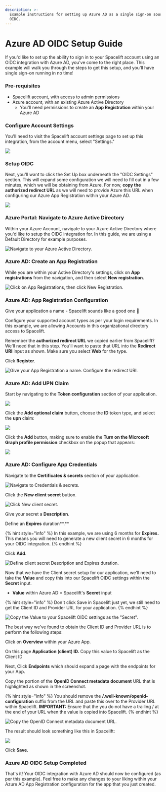 ```yaml
---
description: >-
  Example instructions for setting up Azure AD as a single sign-on source via
  OIDC.
---
```


# Azure AD OIDC Setup Guide

If you'd like to set up the ability to sign in to your Spacelift account using an OIDC integration with Azure AD, you've come to the right place. This example will walk you through the steps to get this setup, and you'll have single sign-on running in no time!

### Pre-requisites

* Spacelift account, with access to admin permissions
* Azure account, with an existing Azure Active Directory
  * You'll need permissions to create an **App Registration** within your Azure AD

### Configure Account Settings

You'll need to visit the Spacelift account settings page to set up this integration, from the account menu, select "Settings."

![](../../assets/screenshots/1-spacelift-account-settings.png)

### Setup OIDC

Next, you'll want to click the Set Up box underneath the "OIDC Settings" section. This will expand some configuration we will need to fill out in a few minutes, which we will be obtaining from Azure. For now, **copy the authorized redirect URL** as we will need to provide Azure this URL when configuring our Azure App Registration within your Azure AD.

![](../../assets/screenshots/2-spacelift-copy-exchange-url.png)

### Azure Portal: Navigate to Azure Active Directory

Within your Azure Account, navigate to your Azure Active Directory where you'd like to setup the OIDC integration for. In this guide, we are using a Default Directory for example purposes.

![Navigate to your Azure Active Directory.](../../assets/screenshots/1-azure-navigate-to-azure-ad.png)

### Azure AD: Create an App Registration

While you are within your Active Directory's settings, click on **App registrations** from the navigation, and then select **New registration**.

![Click on App Registrations, then click New Registration.](../../assets/screenshots/2-azure-ad-new-registration.png)

### Azure AD: App Registration Configuration

Give your application a name - Spacelift sounds like a good one :clap:

Configure your supported account types as per your login requirements. In this example, we are allowing Accounts in this organizational directory access to Spacelift.

Remember the **authorized redirect URL** we copied earlier from Spacelift? We'll need that in this step. You'll want to paste that URL into the **Redirect URI** input as shown. Make sure you select **Web** for the type.

Click **Register**.

![Give your App Registration a name. Configure the redirect URI.](../../assets/screenshots/3-azure-create-app-integration-step-1.png)

### Azure AD: Add UPN Claim

Start by navigating to the **Token configuration** section of your application.

![](<../../assets/screenshots/image (116).png>)

Click the **Add optional claim** button, choose the **ID** token type, and select the **upn** claim:

![](<../../assets/screenshots/image (118).png>)

Click the **Add** button, making sure to enable the **Turn on the Microsoft Graph profile permission** checkbox on the popup that appears:

![](<../../assets/screenshots/image (113).png>)

### Azure AD: Configure App Credentials

Navigate to the **Certificates & secrets** section of your application.

![Navigate to Credentials & secrets.](../../assets/screenshots/3-azure-navigate-to-credentials.png)

Click the **New client secret** button.

![Click New client secret.](../../assets/screenshots/4-azure-new-client-secret.png)

Give your secret a **Description**.

Define an **Expires** duration**.**

{% hint style="info" %}
In this example, we are using 6 months for **Expires.** This means you will need to generate a new client secret in 6 months for your OIDC integration.&#x20;
{% endhint %}

Click **Add.**

![Define client secret Description and Expires duration.](../../assets/screenshots/5-azure-new-secret.png)

Now that we have the Client secret setup for our application, we'll need to take the **Value** and copy this into our Spacelift OIDC settings within the **Secret** input.

* **Value** within Azure AD = Spacelift's **Secret** input

{% hint style="info" %}
Don't click Save in Spacelift just yet, we still need to get the Client ID and Provider URL for your application.
{% endhint %}

![Copy the Value to your Spacelift OIDC settings as the "Secret".](<../../assets/screenshots/Screen Shot 2022-04-14 at 11.03.31 AM.png>)

The best way we've found to obtain the Client ID and Provider URL is to perform the following steps:

Click on **Overview** within your Azure App.

On this page **Application (client) ID.** Copy this value to Spacelift as the Client ID

Next, Click **Endpoints** which should expand a page with the endpoints for your App.

Copy the portion of the **OpenID Connect metadata document** URL that is highlighted as shown in the screenshot.&#x20;

{% hint style="info" %}
You should remove the **/.well-known/openid-configuration** suffix from the URL and paste this over to the Provider URL within Spacelift. **IMPORTANT:** Ensure that the you do not have a trailing / at the end of your URL when the value is copied into Spacelift.
{% endhint %}

![Copy the OpenID Connect metadata document URL.](../../assets/screenshots/6-azure-obtain-provider-url.png)

The result should look something like this in Spacelift:

![](<../../assets/screenshots/7-spacelift-oidc-setup-result (1).png>)

Click **Save.**

### Azure AD OIDC Setup Completed

That's it! Your OIDC integration with Azure AD should now be configured (as per this example). Feel free to make any changes to your liking within your Azure AD App Registration configuration for the app that you just created.
